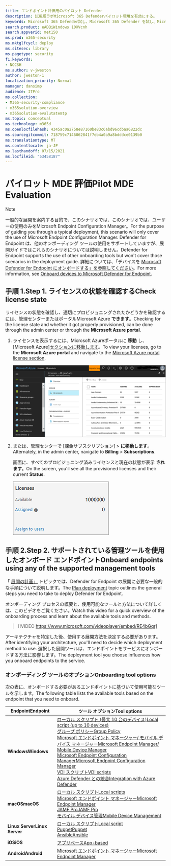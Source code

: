 ```yaml
---
title: エンドポイント評価用のパイロット Defender
description: 試用版ラボMicrosoft 365 Defenderパイロット環境を有効にする。
keywords: Microsoft 365 Defender試し、Microsoft 365 Defender を試し、Microsoft 365 Defender、Microsoft 365 Defender 評価ラボ、Microsoft 365 Defender パイロット、サイバーセキュリティ、高度な永続的脅威、エンタープライズ セキュリティ、デバイス、デバイス、ID、ユーザー、データ、アプリケーション、インシデント、自動調査と修復、高度なハンティングを評価する
search.product: eADQiWindows 10XVcnh
search.appverid: met150
ms.prod: m365-security
ms.mktglfcycl: deploy
ms.sitesec: library
ms.pagetype: security
f1.keywords:
- NOCSH
ms.author: v-jweston
author: jweston-1
localization_priority: Normal
manager: dansimp
audience: ITPro
ms.collection:
- M365-security-compliance
- m365solution-overview
- m365solution-evalutatemtp
ms.topic: conceptual
ms.technology: m365d
ms.openlocfilehash: 4345ac0a2758e87160be83c6abd96cdbaa6822dc
ms.sourcegitcommit: 718759c7146062841f7eb4a0a9a8bdddce0139b0
ms.translationtype: MT
ms.contentlocale: ja-JP
ms.lasthandoff: 07/15/2021
ms.locfileid: "53458187"
---
```

# <a name="pilot-mde-evaluation"></a><span data-ttu-id="464de-104">パイロット MDE 評価</span><span class="sxs-lookup"><span data-stu-id="464de-104">Pilot MDE Evaluation</span></span>

>[!NOTE]
><span data-ttu-id="464de-105">一般的な展開を案内する目的で、このシナリオでは、このシナリオでは、ユーザーの使用のみをMicrosoft Endpoint Configuration Manager。</span><span class="sxs-lookup"><span data-stu-id="464de-105">For the purpose of guiding you through a typical deployment, this scenario will only cover the use of Microsoft Endpoint Configuration Manager.</span></span> <span data-ttu-id="464de-106">Defender for Endpoint は、他のオンボーディング ツールの使用をサポートしていますが、展開ガイドではこれらのシナリオについては説明しません。</span><span class="sxs-lookup"><span data-stu-id="464de-106">Defender for Endpoint supports the use of other onboarding tools but won't cover those scenarios in the deployment guide.</span></span> <span data-ttu-id="464de-107">詳細については、「デバイスを [Microsoft Defender for Endpoint にオンボードする」を参照してください](onboard-configure.md)。</span><span class="sxs-lookup"><span data-stu-id="464de-107">For more information, see [Onboard devices to Microsoft Defender for Endpoint](onboard-configure.md).</span></span>

## <a name="step-1-check-license-state"></a><span data-ttu-id="464de-108">手順 1.</span><span class="sxs-lookup"><span data-stu-id="464de-108">Step 1.</span></span> <span data-ttu-id="464de-109">ライセンスの状態を確認する</span><span class="sxs-lookup"><span data-stu-id="464de-109">Check license state</span></span>

<span data-ttu-id="464de-110">ライセンスの状態を確認し、適切にプロビジョニングされたかどうかを確認するには、管理センターまたはポータルMicrosoft Azure **できます**。</span><span class="sxs-lookup"><span data-stu-id="464de-110">Checking for the license state and whether it got properly provisioned, can be done through the admin center or through the **Microsoft Azure portal**.</span></span>

1. <span data-ttu-id="464de-111">ライセンスを表示するには、Microsoft Azureポータルに **移動** し、[Microsoft Azure][セクションに移動します](https://portal.azure.com/#blade/Microsoft_AAD_IAM/LicensesMenuBlade/Products)。</span><span class="sxs-lookup"><span data-stu-id="464de-111">To view your licenses, go to the **Microsoft Azure portal** and navigate to the [Microsoft Azure portal license section](https://portal.azure.com/#blade/Microsoft_AAD_IAM/LicensesMenuBlade/Products).</span></span>

   ![[Azure ライセンス] ページのイメージ](images/atp-licensing-azure-portal.png)

1. <span data-ttu-id="464de-113">または、管理センターで [課金サブスクリプション]   >  **に移動します**。</span><span class="sxs-lookup"><span data-stu-id="464de-113">Alternately, in the admin center, navigate to **Billing** > **Subscriptions**.</span></span>

    <span data-ttu-id="464de-114">画面に、すべてのプロビジョニング済みライセンスと現在の状態が表示 **されます**。</span><span class="sxs-lookup"><span data-stu-id="464de-114">On the screen, you'll see all the provisioned licenses and their current **Status**.</span></span>

    ![課金ライセンスのイメージ](images/atp-billing-subscriptions.png)

## <a name="step-2-onboard-endpoints-using-any-of-the-supported-management-tools"></a><span data-ttu-id="464de-116">手順 2.</span><span class="sxs-lookup"><span data-stu-id="464de-116">Step 2.</span></span> <span data-ttu-id="464de-117">サポートされている管理ツールを使用したオンボード エンドポイント</span><span class="sxs-lookup"><span data-stu-id="464de-117">Onboard endpoints using any of the supported management tools</span></span>

<span data-ttu-id="464de-118">「 [展開の計画」](deployment-strategy.md) トピックでは、Defender for Endpoint の展開に必要な一般的な手順について説明します。</span><span class="sxs-lookup"><span data-stu-id="464de-118">The [Plan deployment](deployment-strategy.md) topic outlines the general steps you need to take to deploy Defender for Endpoint.</span></span>  

<span data-ttu-id="464de-119">オンボーディング プロセスの概要と、使用可能なツールと方法について詳しくは、このビデオをご覧ください。</span><span class="sxs-lookup"><span data-stu-id="464de-119">Watch this video for a quick overview of the onboarding process and learn about the available tools and methods.</span></span>

> [!VIDEO https://www.microsoft.com/videoplayer/embed/RE4bGqr]

<span data-ttu-id="464de-120">アーキテクチャを特定した後、使用する展開方法を決定する必要があります。</span><span class="sxs-lookup"><span data-stu-id="464de-120">After identifying your architecture, you'll need to decide which deployment method to use.</span></span> <span data-ttu-id="464de-121">選択した展開ツールは、エンドポイントをサービスにオンボードする方法に影響します。</span><span class="sxs-lookup"><span data-stu-id="464de-121">The deployment tool you choose influences how you onboard endpoints to the service.</span></span>

### <a name="onboarding-tool-options"></a><span data-ttu-id="464de-122">オンボーディング ツールのオプション</span><span class="sxs-lookup"><span data-stu-id="464de-122">Onboarding tool options</span></span>

<span data-ttu-id="464de-123">次の表に、オンボードする必要があるエンドポイントに基づいて使用可能なツールを示します。</span><span class="sxs-lookup"><span data-stu-id="464de-123">The following table lists the available tools based on the endpoint that you need to onboard.</span></span>

| <span data-ttu-id="464de-124">Endpoint</span><span class="sxs-lookup"><span data-stu-id="464de-124">Endpoint</span></span>     | <span data-ttu-id="464de-125">ツール オプション</span><span class="sxs-lookup"><span data-stu-id="464de-125">Tool options</span></span>                       |
|--------------|------------------------------------------|
| <span data-ttu-id="464de-126">**Windows**</span><span class="sxs-lookup"><span data-stu-id="464de-126">**Windows**</span></span>  |  [<span data-ttu-id="464de-127">ローカル スクリプト (最大 10 台のデバイス)</span><span class="sxs-lookup"><span data-stu-id="464de-127">Local script (up to 10 devices)</span></span>](../defender-endpoint/configure-endpoints-script.md) <br> [<span data-ttu-id="464de-128">グループ ポリシー</span><span class="sxs-lookup"><span data-stu-id="464de-128">Group Policy</span></span>](../defender-endpoint/configure-endpoints-gp.md) <br> [<span data-ttu-id="464de-129">Microsoft エンドポイント マネージャー/ モバイル デバイス マネージャー</span><span class="sxs-lookup"><span data-stu-id="464de-129">Microsoft Endpoint Manager/ Mobile Device Manager</span></span>](../defender-endpoint/configure-endpoints-mdm.md) <br> [<span data-ttu-id="464de-130">Microsoft Endpoint Configuration Manager</span><span class="sxs-lookup"><span data-stu-id="464de-130">Microsoft Endpoint Configuration Manager</span></span>](../defender-endpoint/configure-endpoints-sccm.md) <br> [<span data-ttu-id="464de-131">VDI スクリプト</span><span class="sxs-lookup"><span data-stu-id="464de-131">VDI scripts</span></span>](../defender-endpoint/configure-endpoints-vdi.md) <br> [<span data-ttu-id="464de-132">Azure Defender との統合</span><span class="sxs-lookup"><span data-stu-id="464de-132">Integration with Azure Defender</span></span>](../defender-endpoint/configure-server-endpoints.md#integration-with-azure-defender) |
| <span data-ttu-id="464de-133">**macOS**</span><span class="sxs-lookup"><span data-stu-id="464de-133">**macOS**</span></span>    | [<span data-ttu-id="464de-134">ローカル スクリプト</span><span class="sxs-lookup"><span data-stu-id="464de-134">Local scripts</span></span>](../defender-endpoint/mac-install-manually.md) <br> [<span data-ttu-id="464de-135">Microsoft エンドポイント マネージャー</span><span class="sxs-lookup"><span data-stu-id="464de-135">Microsoft Endpoint Manager</span></span>](../defender-endpoint/mac-install-with-intune.md) <br> [<span data-ttu-id="464de-136">JAMF Pro</span><span class="sxs-lookup"><span data-stu-id="464de-136">JAMF Pro</span></span>](../defender-endpoint/mac-install-with-jamf.md) <br> [<span data-ttu-id="464de-137">モバイル デバイス管理</span><span class="sxs-lookup"><span data-stu-id="464de-137">Mobile Device Management</span></span>](../defender-endpoint/mac-install-with-other-mdm.md) |
| <span data-ttu-id="464de-138">**Linux Server**</span><span class="sxs-lookup"><span data-stu-id="464de-138">**Linux Server**</span></span> | [<span data-ttu-id="464de-139">ローカル スクリプト</span><span class="sxs-lookup"><span data-stu-id="464de-139">Local script</span></span>](../defender-endpoint/linux-install-manually.md) <br> [<span data-ttu-id="464de-140">Puppet</span><span class="sxs-lookup"><span data-stu-id="464de-140">Puppet</span></span>](../defender-endpoint/linux-install-with-puppet.md) <br> [<span data-ttu-id="464de-141">Ansible</span><span class="sxs-lookup"><span data-stu-id="464de-141">Ansible</span></span>](../defender-endpoint/linux-install-with-ansible.md)|
| <span data-ttu-id="464de-142">**iOS**</span><span class="sxs-lookup"><span data-stu-id="464de-142">**iOS**</span></span>      | [<span data-ttu-id="464de-143">アプリベース</span><span class="sxs-lookup"><span data-stu-id="464de-143">App-based</span></span>](../defender-endpoint/ios-install.md)                                |
| <span data-ttu-id="464de-144">**Android**</span><span class="sxs-lookup"><span data-stu-id="464de-144">**Android**</span></span>  | [<span data-ttu-id="464de-145">Microsoft エンドポイント マネージャー</span><span class="sxs-lookup"><span data-stu-id="464de-145">Microsoft Endpoint Manager</span></span>](../defender-endpoint/android-intune.md)               |
